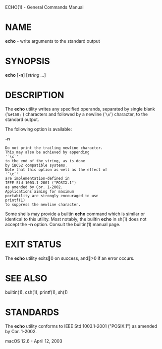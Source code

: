 ECHO(1) - General Commands Manual

# NAME

**echo** - write arguments to the standard output

# SYNOPSIS

**echo**
\[**-n**]
\[*string&nbsp;...*]

# DESCRIPTION

The
**echo**
utility writes any specified operands, separated by single blank
('`&#160;`')
characters and followed by a newline
('`\n`')
character, to the standard
output.

The following option is available:

**-n**

	Do not print the trailing newline character.
	This may also be achieved by appending
	'`\c`'
	to the end of the string, as is done
	by iBCS2 compatible systems.
	Note that this option as well as the effect of
	'`\c`'
	are implementation-defined in
	IEEE Std 1003.1-2001 ("POSIX.1")
	as amended by Cor. 1-2002.
	Applications aiming for maximum
	portability are strongly encouraged to use
	printf(1)
	to suppress the newline character.

Some shells may provide a builtin
**echo**
command which is similar or identical to this utility.
Most notably, the builtin
**echo**
in
sh(1)
does not accept the
**-n**
option.
Consult the
builtin(1)
manual page.

# EXIT STATUS

The **echo** utility exits0 on success, and>0 if an error occurs.

# SEE ALSO

builtin(1),
csh(1),
printf(1),
sh(1)

# STANDARDS

The
**echo**
utility conforms to
IEEE Std 1003.1-2001 ("POSIX.1")
as amended by Cor. 1-2002.

macOS 12.6 - April 12, 2003
